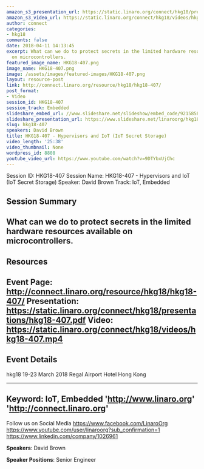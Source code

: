 ```yaml
---
amazon_s3_presentation_url: https://static.linaro.org/connect/hkg18/presentations/hkg18-407.pdf
amazon_s3_video_url: https://static.linaro.org/connect/hkg18/videos/hkg18-407.mp4
author: connect
categories:
- hkg18
comments: false
date: 2018-04-11 14:13:45
excerpt: What can we do to protect secrets in the limited hardware resources available
  on microcontrollers.
featured_image_name: HKG18-407.png
image_name: HKG18-407.png
image: /assets/images/featured-images/HKG18-407.png
layout: resource-post
link: http://connect.linaro.org/resource/hkg18/hkg18-407/
post_format:
- Video
session_id: HKG18-407
session_track: Embedded
slideshare_embed_url: //www.slideshare.net/slideshow/embed_code/92158585
slideshare_presentation_url: https://www.slideshare.net/linaroorg/hkg18407-hypervisors-and-iot-iot-secret-storage
slug: hkg18-407
speakers: David Brown
title: HKG18-407 - Hypervisors and IoT (IoT Secret Storage)
video_length: '25:38'
video_thumbnail: None
wordpress_id: 8808
youtube_video_url: https://www.youtube.com/watch?v=9DTYbxUjChc
---
```


Session ID: HKG18-407
Session Name: HKG18-407 - Hypervisors and IoT (IoT Secret Storage)
Speaker: David Brown
Track: IoT, Embedded


## Session Summary
What can we do to protect secrets in the limited hardware resources available on microcontrollers.
---------------------------------------------------
## Resources
Event Page: http://connect.linaro.org/resource/hkg18/hkg18-407/
Presentation: https://static.linaro.org/connect/hkg18/presentations/hkg18-407.pdf
Video: https://static.linaro.org/connect/hkg18/videos/hkg18-407.mp4
 ---------------------------------------------------
## Event Details
hkg18
19-23 March 2018
Regal Airport Hotel Hong Kong

---------------------------------------------------
Keyword: IoT, Embedded
'http://www.linaro.org'
'http://connect.linaro.org'
---------------------------------------------------
Follow us on Social Media
https://www.facebook.com/LinaroOrg
https://www.youtube.com/user/linaroorg?sub_confirmation=1
https://www.linkedin.com/company/1026961

**Speakers**: David Brown

**Speaker Positions**: Senior Engineer